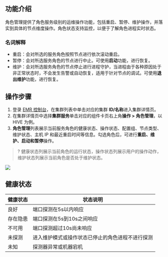 ## 功能介绍
角色管理提供了角色服务级别的运维操作功能，包括重启、暂停、维护操作，并落实到具体的节点维度操作。角色状态支持监控，以便于了解角色进程实时状态。

### 名词解释
- 重启：会对所选的服务角色按照节点进行依次滚动重启。
- 暂停：会对所选服务角色的节点进行中止。可使用**启动**功能，进行恢复。
- 维护：会对所选服务角色的节点停止进行进程守护，当进程由于各种原因处于非正常状态时，不会发生告警或自动恢复，适用于针对节点的调试。可使用**退出维护**功能，进行恢复。

## 操作步骤
1. 登录 [EMR 控制台](https://console.cloud.tencent.com/emr)，在集群列表中单击对应的集群 **ID/名称**进入集群详情页。
2. 在集群详情页中选择**集群服务**单击对应的组件卡页右上角**操作 > 角色管理**，以 HIVE 为例。
3. **角色管理**列表展示当前服务角色的健康状态、操作状态、配置组、节点类型、维护状态、主机 IP 和最近重启时间等信息。勾选角色后，可进行**重启、维护、启动和暂停**操作。
>? 健康状态列展示当前角色的运行状态，操作状态列展示用户的操作动作，维护状态列展示当前角色是否处于维护状态。
>
![](https://qcloudimg.tencent-cloud.cn/raw/0b5ce82f0cbaeeaba00c8060769f9123.png)
## 健康状态

| 健康状态 | 状态说明 | 
|---------|---------|
| 良好 | 端口探测在5s以内响应 | 
| 存在隐患 | 端口探测在5s到10s之间响应 | 
| 不可用 | 端口探测超过10s尚未响应 | 
| 未探测 | 进入维护模式或操作状态已停止的角色进程不进行探测 | 
| 未知 | 探测器异常或机器宕机 | 
	
	
	
	
	

